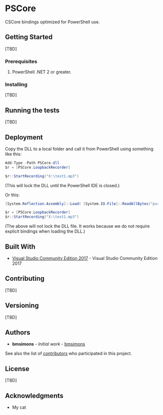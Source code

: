 # PSCore
CSCore bindings optimized for PowerShell use.

## Getting Started

[TBD]

### Prerequisites

1. PowerShell .NET 2 or greater.

### Installing

[TBD]

## Running the tests

[TBD]

## Deployment

Copy the DLL to a local folder and call it from PowerShell using something like this:

```csharp
Add-Type -Path PSCore.dll
$r = [PSCore.LoopbackRecorder]

$r::StartRecording("X:\test1.mp3")
```

(This will lock the DLL until the PowerShell IDE is closed.)

Or this:

```csharp
[System.Reflection.Assembly]::Load( [System.IO.File]::ReadAllBytes("pscore.dll") )

$r = [PSCore.LoopbackRecorder]
$r::StartRecording("X:\test1.mp3")
```

(The above will not lock the DLL file. It works because we do not require explicit bindings when loading the DLL.)

## Built With

* [Visual Studio Community Edition 2017](https://www.visualstudio.com/downloads/) - Visual Studio Community Edition 2017

## Contributing

[TBD]

## Versioning

[TBD]

## Authors

* **bmsimons** - *Initial work* - [bmsimons](https://github.com/bmsimons)

See also the list of [contributors](https://github.com/bmsimons/PSCore/contributors) who participated in this project.

## License

[TBD]

## Acknowledgments

* My cat
